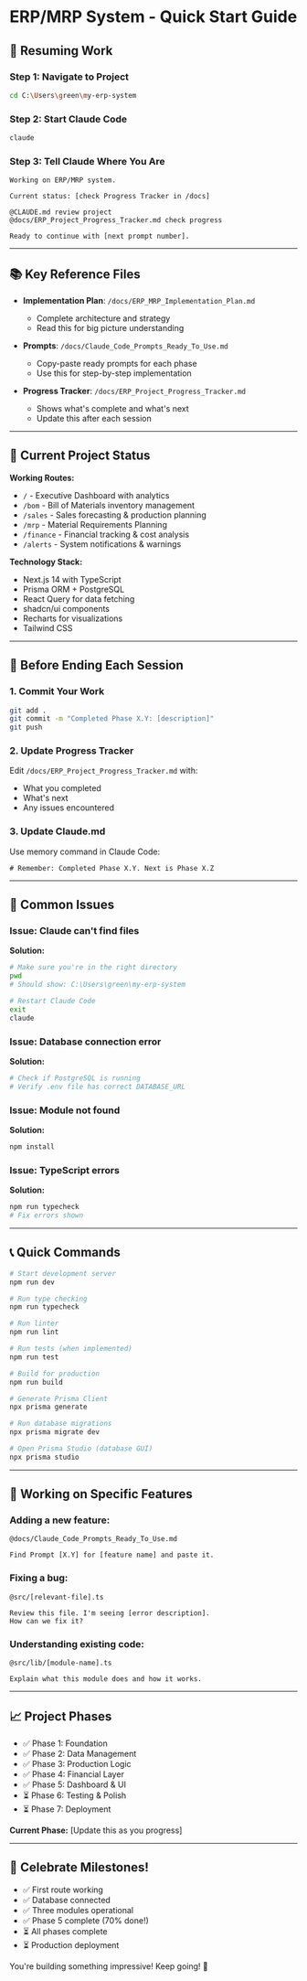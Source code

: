 # ERP/MRP System - Quick Start Guide

## 🚀 Resuming Work

### Step 1: Navigate to Project
```bash
cd C:\Users\green\my-erp-system
```

### Step 2: Start Claude Code
```bash
claude
```

### Step 3: Tell Claude Where You Are
```
Working on ERP/MRP system. 

Current status: [check Progress Tracker in /docs]

@CLAUDE.md review project
@docs/ERP_Project_Progress_Tracker.md check progress

Ready to continue with [next prompt number].
```

---

## 📚 Key Reference Files

- **Implementation Plan**: `/docs/ERP_MRP_Implementation_Plan.md`
  - Complete architecture and strategy
  - Read this for big picture understanding

- **Prompts**: `/docs/Claude_Code_Prompts_Ready_To_Use.md`
  - Copy-paste ready prompts for each phase
  - Use this for step-by-step implementation

- **Progress Tracker**: `/docs/ERP_Project_Progress_Tracker.md`
  - Shows what's complete and what's next
  - Update this after each session

---

## 🎯 Current Project Status

**Working Routes:**
- `/` - Executive Dashboard with analytics
- `/bom` - Bill of Materials inventory management
- `/sales` - Sales forecasting & production planning
- `/mrp` - Material Requirements Planning
- `/finance` - Financial tracking & cost analysis
- `/alerts` - System notifications & warnings

**Technology Stack:**
- Next.js 14 with TypeScript
- Prisma ORM + PostgreSQL
- React Query for data fetching
- shadcn/ui components
- Recharts for visualizations
- Tailwind CSS

---

## 💾 Before Ending Each Session

### 1. Commit Your Work
```bash
git add .
git commit -m "Completed Phase X.Y: [description]"
git push
```

### 2. Update Progress Tracker
Edit `/docs/ERP_Project_Progress_Tracker.md` with:
- What you completed
- What's next
- Any issues encountered

### 3. Update Claude.md
Use memory command in Claude Code:
```
# Remember: Completed Phase X.Y. Next is Phase X.Z
```

---

## 🐛 Common Issues

### Issue: Claude can't find files
**Solution:**
```bash
# Make sure you're in the right directory
pwd
# Should show: C:\Users\green\my-erp-system

# Restart Claude Code
exit
claude
```

### Issue: Database connection error
**Solution:**
```bash
# Check if PostgreSQL is running
# Verify .env file has correct DATABASE_URL
```

### Issue: Module not found
**Solution:**
```bash
npm install
```

### Issue: TypeScript errors
**Solution:**
```bash
npm run typecheck
# Fix errors shown
```

---

## 📞 Quick Commands

```bash
# Start development server
npm run dev

# Run type checking
npm run typecheck

# Run linter
npm run lint

# Run tests (when implemented)
npm run test

# Build for production
npm run build

# Generate Prisma Client
npx prisma generate

# Run database migrations
npx prisma migrate dev

# Open Prisma Studio (database GUI)
npx prisma studio
```

---

## 🎯 Working on Specific Features

### Adding a new feature:
```
@docs/Claude_Code_Prompts_Ready_To_Use.md

Find Prompt [X.Y] for [feature name] and paste it.
```

### Fixing a bug:
```
@src/[relevant-file].ts

Review this file. I'm seeing [error description]. 
How can we fix it?
```

### Understanding existing code:
```
@src/lib/[module-name].ts

Explain what this module does and how it works.
```

---

## 📈 Project Phases

- ✅ Phase 1: Foundation
- ✅ Phase 2: Data Management
- ✅ Phase 3: Production Logic
- ✅ Phase 4: Financial Layer
- ✅ Phase 5: Dashboard & UI
- ⏳ Phase 6: Testing & Polish
- ⏳ Phase 7: Deployment

**Current Phase:** [Update this as you progress]

---

## 🎉 Celebrate Milestones!

- ✅ First route working
- ✅ Database connected
- ✅ Three modules operational
- ✅ Phase 5 complete (70% done!)
- ⏳ All phases complete
- ⏳ Production deployment

You're building something impressive! Keep going! 💪
